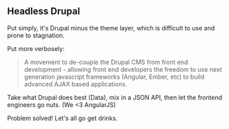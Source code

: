 ##  Headless Drupal

Put simply, it's Drupal minus the theme layer, which is difficult to use and prone to stagnation.

Put more verbosely:

>A movement to de-couple the Drupal CMS from front end development - 
>allowing front end developers the freedom to use next generation javascript 
>frameworks (Angular, Ember, etc) to build advanced AJAX based applications. 

Take what Drupal does best (Data), mix in a JSON API, then let the frontend engineers go nuts. (We &lt;3 AngularJS)

Problem solved! Let's all go get drinks.
